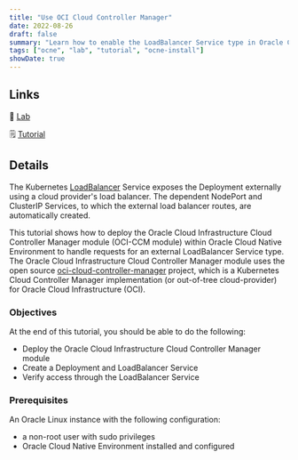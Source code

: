 ```yaml
---
title: "Use OCI Cloud Controller Manager"
date: 2022-08-26
draft: false
summary: "Learn how to enable the LoadBalancer Service type in Oracle Cloud Native Environment on Oracle Cloud Infrastructure."
tags: ["ocne", "lab", "tutorial", "ocne-install"]
showDate: true
---
```


## Links

:crescent_moon: [Lab](https://luna.oracle.com/lab/5571f277-3eb9-435f-b3b3-fe421fb9747e)

:spiral_notepad: [Tutorial](https://docs.oracle.com/en/learn/ocne-loadbalancer)

## Details

The Kubernetes [LoadBalancer](https://kubernetes.io/docs/concepts/services-networking/service/#loadbalancer) Service exposes the Deployment externally using a cloud provider's load balancer. The dependent NodePort and ClusterIP Services, to which the external load balancer routes, are automatically created.

This tutorial shows how to deploy the Oracle Cloud Infrastructure Cloud Controller Manager module (OCI-CCM module) within Oracle Cloud Native Environment to handle requests for an external LoadBalancer Service type. The Oracle Cloud Infrastructure Cloud Controller Manager module uses the open source [oci-cloud-controller-manager](https://github.com/oracle/oci-cloud-controller-manager) project, which is a Kubernetes Cloud Controller Manager implementation (or out-of-tree cloud-provider) for Oracle Cloud Infrastructure (OCI).

### Objectives

At the end of this tutorial, you should be able to do the following:

- Deploy the Oracle Cloud Infrastructure Cloud Controller Manager module
- Create a Deployment and LoadBalancer Service
- Verify access through the LoadBalancer Service

### Prerequisites

An Oracle Linux instance with the following configuration:

- a non-root user with sudo privileges
- Oracle Cloud Native Environment installed and configured
